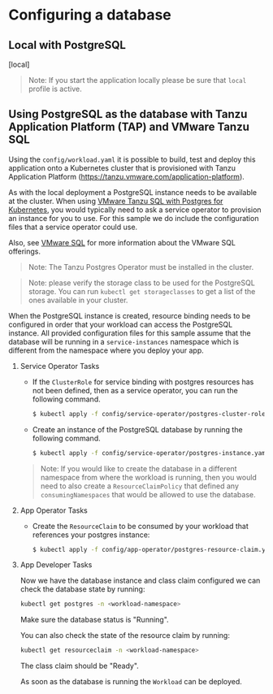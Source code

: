 # Configuring a database

## Local with PostgreSQL

[local]

> Note: If you start the application locally please be sure that `local` profile is active.

## Using PostgreSQL as the database with Tanzu Application Platform (TAP) and VMware Tanzu SQL

Using the `config/workload.yaml` it is possible to build, test and deploy this application onto a
Kubernetes cluster that is provisioned with Tanzu Application Platform (https://tanzu.vmware.com/application-platform).

As with the local deployment a PostgreSQL instance needs to be available at the cluster.
When using [VMware Tanzu SQL with Postgres for Kubernetes](https://docs.vmware.com/en/VMware-Tanzu-SQL-with-Postgres-for-Kubernetes/index.html),
you would typically need to ask a service operator to provision an instance for you to use. For this sample we do include the configuration files that a service operator could use.

Also, see [VMware SQL](https://tanzu.vmware.com/sql) for more information about the VMware SQL offerings.

> Note: The Tanzu Postgres Operator must be installed in the cluster.

> Note: please verify the storage class to be used for the PostgreSQL storage. You can run `kubectl get storageclasses` to get a list of the ones available in your cluster.

When the PostgreSQL instance is created, resource binding needs to be configured in order that your workload can access
the PostgreSQL instance. All provided configuration files for this sample assume that the database will be running in a `service-instances` namespace which is different from the namespace where you deploy your app.

1. Service Operator Tasks

   - If the `ClusterRole` for service binding with postgres resources has not been defined, then as a service operator, you can run the following command.

      ```bash
      $ kubectl apply -f config/service-operator/postgres-cluster-role.yaml
      ```

   - Create an instance of the PostgreSQL database by running the following command.

      ```bash
      $ kubectl apply -f config/service-operator/postgres-instance.yaml -n <workload-namespace>
      ```
   > Note: If you would like to create the database in a different namespace from where the workload is running, then you would need to also create a `ResourceClaimPolicy` that defined any `consumingNamespaces` that would be allowed to use the database.

2. App Operator Tasks

   - Create the `ResourceClaim` to be consumed by your workload that references your postgres instance:

      ```bash
      $ kubectl apply -f config/app-operator/postgres-resource-claim.yaml -n <workload-namespace>
      ```

3. App Developer Tasks

   Now we have the database instance and class claim configured we can check the database state by running:
   
   ```bash
   kubectl get postgres -n <workload-namespace>
   ```

   Make sure the database status is "Running".
   
   You can also check the state of the resource claim by running:
   
   ```bash
   kubectl get resourceclaim -n <workload-namespace>
   ```
   
   The class claim should be "Ready".

   As soon as the database is running the `Workload` can be deployed.
